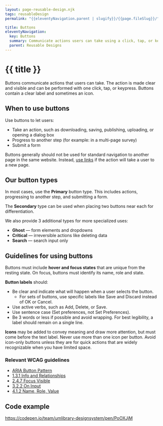 ```yaml
---
layout: page-reusable-design.njk
tags: reusableDesign
permalink: "{{eleventyNavigation.parent | slugify}}/{{page.fileSlug}}/"

title: Buttons
eleventyNavigation:
  key: Buttons
  summary: Communicate actions users can take using a click, tap, or keypress.
  parent: Reusable Designs
---
```


# {{ title }}

Buttons communicate actions that users can take. The action is made clear and visible and can be performed with one click, tap, or keypress. Buttons contain a clear label and sometimes an icon.

## When to use buttons

Use buttons to let users:

* Take an action, such as downloading, saving, publishing, uploading, or opening a dialog box  
* Progress to another step (for example: in a multi-page survey)  
* Submit a form

Buttons generally should not be used for standard navigation to another page in the same website. Instead, [use links](/reusable-designs/link/) if the action will take a user to a new page.

## Our button types

In most cases, use the **Primary** button type. This includes actions, progressing to another step, and submitting a form.

The **Secondary** type can be used when placing two buttons near each for differentiation.

We also provide 3 additional types for more specialized uses:

* **Ghost** — form elements and dropdowns
* **Critical** — irreversible actions like deleting data  
* **Search** — search input only

## Guidelines for using buttons

Buttons must include **hover and focus states** that are unique from the resting state. On focus, buttons must identify its name, role and state.

**Button labels** should:

* Be clear and indicate what will happen when a user selects the button.
  * For sets of buttons, use specific labels like Save and Discard instead of OK or Cancel.  
* Use active verbs, such as Add, Delete, or Save.  
* Use sentence case (Set preferences, not Set Preferences).  
* Be 3 words or less if possible and avoid wrapping. For best legibility, a label should remain on a single line.

**Icons** may be added to convey meaning and draw more attention, but must come before the text label. Never use more than one icon per button. Avoid icon-only buttons unless they are for quick actions that are widely recognizable when you have limited space.

### Relevant WCAG guidelines

* [ARIA Button Pattern](https://www.w3.org/WAI/ARIA/apg/patterns/button/)  
* [1.3.1 Info and Relationships](https://www.w3.org/WAI/WCAG21/Understanding/info-and-relationships.html)  
* [2.4.7 Focus Visible](https://www.w3.org/WAI/WCAG21/Understanding/focus-visible.html)  
* [3.2.2 On Input](https://www.w3.org/WAI/WCAG21/Understanding/on-input.html)  
* [4.1.2 Name, Role, Value](https://www.w3.org/WAI/WCAG21/Understanding/name-role-value.html)

## Code example

https://codepen.io/team/umlibrary-designsystem/pen/PoOXJjM
